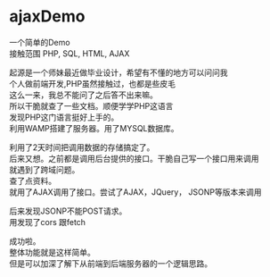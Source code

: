 # ajaxDemo
一个简单的Demo</br>
接触范围 PHP, SQL, HTML, AJAX 

起源是一个师妹最近做毕业设计，希望有不懂的地方可以问问我</br>
个人做前端开发,PHP虽然接触过，也都是些皮毛</br>
这么一来，我总不能问了之后答不出来嘛。</br>
所以干脆就查了一些文档。顺便学学PHP这语言</br>
发现PHP这门语言挺好上手的。</br>
利用WAMP搭建了服务器。用了MYSQL数据库。</br>

利用了2天时间把调用数据的存储搞定了。</br>
后来又想。之前都是调用后台提供的接口。干脆自己写一个接口用来调用</br>
就遇到了跨域问题。</br>
查了点资料。</br>
就用了AJAX调用了接口。尝试了AJAX，JQuery， JSONP等版本来调用</br>

后来发现JSONP不能POST请求。</br>
用发现了cors 跟fetch</br>

成功啦。</br>
整体功能就是这样简单。</br>
但是可以加深了解下从前端到后端服务器的一个逻辑思路。</br>

